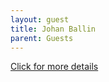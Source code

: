 ```yaml
---
layout: guest
title: Johan Ballin
parent: Guests
---
```



<div class="badge-base LI-profile-badge" data-locale="en_US" data-size="medium" data-theme="light" data-type="VERTICAL" data-vanity="johanballin" data-version="v1"><a class="badge-base__link LI-simple-link" href="https://www.linkedin.com/in/johanballin?trk=profile-badge">Click for more details</a></div>


